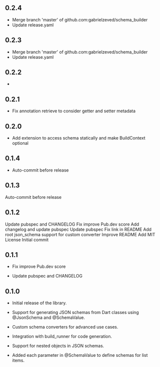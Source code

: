 ## 0.2.4

  - Merge branch 'master' of github.com:gabrielzeved/schema_builder
  - Update release.yaml
## 0.2.3

  - Merge branch 'master' of github.com:gabrielzeved/schema_builder
  - Update release.yaml
## 0.2.2

  - 
## 0.2.1

  - Fix annotation retrieve to consider getter and setter metadata
## 0.2.0

  - Add extension to access schema statically and make BuildContext optional
## 0.1.4

  - Auto-commit before release
## 0.1.3

Auto-commit before release
## 0.1.2

Update pubspec and CHANGELOG
Fix improve Pub.dev score
Add changelog and update pubspec
Update pubspec
Fix link in README
Add root json_schema support for custom converter
Improve README
Add MIT License
Initial commit
## 0.1.1

  - Fix improve Pub.dev score

  - Update pubspec and CHANGELOG

## 0.1.0

  - Initial release of the library.

  - Support for generating JSON schemas from Dart classes using @JsonSchema and @SchemaValue.
  
  - Custom schema converters for advanced use cases.
  
  - Integration with build_runner for code generation.

  - Support for nested objects in JSON schemas.

  - Added each parameter in @SchemaValue to define schemas for list items.
